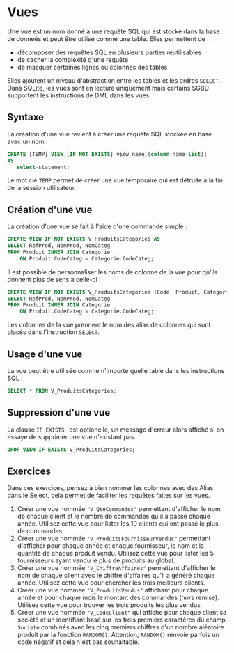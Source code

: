 # Vues

Une vue est un nom donné à une requête SQL qui est stocké dans la base de donneés et peut être utilisé comme une table. 
Elles permettent de : 
- décomposer des requêtes SQL en plusieurs parties réutilisables 
- de cacher la complexité d'une requête
- de masquer certaines lignes ou colonnes des tables 

Elles ajoutent un niveau d'abstraction entre les tables et les ordres `SELECT`.
Dans SQLite, les vues sont en lecture uniquement mais certains SGBD supportent les instructions de DML dans les vues.


## Syntaxe

La création d'une vue revient à créer une requête SQL stockée en base avec un nom :

```sql
CREATE [TEMP] VIEW [IF NOT EXISTS] view_name[(column-name-list)]
AS 
   select-statement;
```

Le mot clé `TEMP` permet de créer une vue temporaire qui est détruite à la fin de la session utilisateur.


## Création d'une vue

La création d'une vue se fait à l'aide d'une commande simple :

```sql
CREATE VIEW IF NOT EXISTS V_ProduitsCategories AS
SELECT RefProd, NomProd, NomCateg
FROM Produit INNER JOIN Categorie
	ON Produit.CodeCateg = Categorie.CodeCateg;
```

Il est possible de personnaliser les noms de colonne de la vue pour qu'ils donnent plus de sens à celle-ci :

```sql
CREATE VIEW IF NOT EXISTS V_ProduitsCategories (Code, Produit, Categorie) AS
SELECT RefProd, NomProd, NomCateg
FROM Produit INNER JOIN Categorie
	ON Produit.CodeCateg = Categorie.CodeCateg;
```

Les colonnes de la vue prennent le nom des alias de colonnes qui sont placés dans l'instruction `SELECT`.


## Usage d'une vue

La vue peut être utilisée comme n'importe quelle table dans les instructions SQL :

```sql
SELECT * FROM V_ProduitsCategories;
```


## Suppression d'une vue

La clause `IF EXISTS ` est optionelle, un message d'erreur alors affiché si on essaye de supprimer une vue n'existant pas.

```sql
DROP VIEW IF EXISTS V_ProduitsCategories;
```


## Exercices

Dans ces exercices, pensez à bien nommer les colonnes avec des Alias dans le Select, cela permet de faciliter les requêtes faites sur les vues.

1. Créer une vue nommée `"V_QteCommandes"` permettant d'afficher le nom de chaque client et le nombre de commandes qu'il a passé chaque année. Utilisez cette vue pour lister les 10 clients qui ont passé le plus de commandes.
1. Créer une vue nommée `"V_ProduitsFournisseurVendus"` permettant d'afficher pour chaque année et chaque fournisseur, le nom et la quantité de chaque produit vendu. Utilisez cette vue pour lister les 5 fournisseurs ayant vendu le plus de produits au global.
1. Créer une vue nommée `"V_ChiffreAffaires"` permettant d'afficher le nom de chaque client avec le chiffre d'affaires qu'il a généré chaque année. Utilisez cette vue pour chercher les trois meilleurs clients. 
1. Créer une vue nommée `"V_ProduitsVendus"` affichant pour chaque année et pour chaque mois le montant des commandes (hors remise). Utilisez cette vue pour trouver les trois produits les plus vendus
1. Créer une vue nommée `"V_CodeClient"` qui affiche pour chaque client sa société et un identifiant basé sur les trois premiers caractères du champ `Societe` combinés avec les cinq premiers chiffres d'un nombre aléatoire produit par la fonction `RANDOM()`. Attention, `RANDOM()` renvoie parfois un code négatif et cela n'est pas souhaitable.